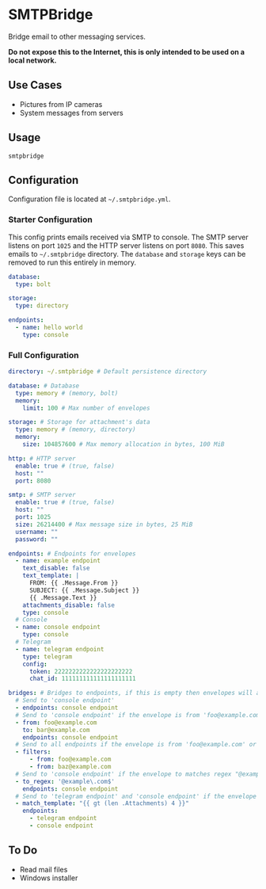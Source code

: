 # SMTPBridge

Bridge email to other messaging services.

**Do not expose this to the Internet, this is only intended to be used on a local network.**

## Use Cases

- Pictures from IP cameras
- System messages from servers

## Usage

```
smtpbridge
```

## Configuration

Configuration file is located at `~/.smtpbridge.yml`.

### Starter Configuration

This config prints emails received via SMTP to console.
The SMTP server listens on port `1025` and the HTTP server listens on port `8080`.
This saves emails to `~/.smtpbridge` directory.
The `database` and `storage` keys can be removed to run this entirely in memory.

```yaml
database:
  type: bolt

storage:
  type: directory

endpoints:
  - name: hello world
    type: console
```

### Full Configuration

```yaml
directory: ~/.smtpbridge # Default persistence directory

database: # Database
  type: memory # (memory, bolt)
  memory:
    limit: 100 # Max number of envelopes

storage: # Storage for attachment's data
  type: memory # (memory, directory)
  memory:
    size: 104857600 # Max memory allocation in bytes, 100 MiB

http: # HTTP server
  enable: true # (true, false)
  host: ""
  port: 8080

smtp: # SMTP server
  enable: true # (true, false)
  host: ""
  port: 1025
  size: 26214400 # Max message size in bytes, 25 MiB
  username: ""
  password: ""

endpoints: # Endpoints for envelopes
  - name: example endpoint
    text_disable: false
    text_template: |
      FROM: {{ .Message.From }}
      SUBJECT: {{ .Message.Subject }}
      {{ .Message.Text }}
    attachments_disable: false
    type: console
  # Console
  - name: console endpoint
    type: console
  # Telegram
  - name: telegram endpoint
    type: telegram
    config:
      token: 2222222222222222222222
      chat_id: 111111111111111111111

bridges: # Bridges to endpoints, if this is empty then envelopes will always be sent to all endpoints
  # Send to 'console endpoint'
  - endpoints: console endpoint
  # Send to 'console endpoint' if the envelope is from 'foo@example.com' and is to 'bar@example.com'
  - from: foo@example.com
    to: bar@example.com
    endpoints: console endpoint
  # Send to all endpoints if the envelope is from 'foo@example.com' or 'baz@example.com'
  - filters:
      - from: foo@example.com
      - from: baz@example.com
  # Send to 'console endpoint' if the envelope to matches regex "@example\.com$"
  - to_regex: '@example\.com$'
    endpoints: console endpoint
  # Send to 'telegram endpoint' and 'console endpoint' if the envelope has more than 4 attachments
  - match_template: "{{ gt (len .Attachments) 4 }}"
    endpoints:
      - telegram endpoint
      - console endpoint
```

## To Do

- Read mail files
- Windows installer
